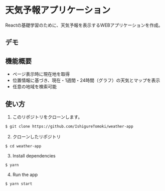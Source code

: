 # 天気予報アプリケーション

Reactの基礎学習のために、天気予報を表示するWEBアプリケーションを作成。

## デモ

## 機能概要
- ページ表示時に現在地を取得
- 位置情報に基づき、現在・1週間・24時間（グラフ）の天気とマップを表示
- 任意の地域を検索可能


## 使い方

1. このリポジトリをクローンします。

```bash
$ git clone https://github.com/IshigureTomoki/weather-app
```

2. クローンしたリポジトリ

```bash
$ cd weather-app
```

3. Install dependencies

```bash
$ yarn
```

4. Run the app

```bash
$ yarn start
```
